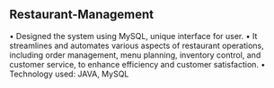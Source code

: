 ## Restaurant-Management
•	Designed the system using MySQL, unique interface for user.
•	It streamlines and automates various aspects of restaurant operations, including order management, menu planning, inventory control, and customer service, to enhance efficiency and customer satisfaction.
•	Technology used: JAVA, MySQL

